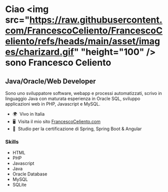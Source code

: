 Ciao <img src="https://raw.githubusercontent.com/FrancescoCeliento/FrancescoCeliento/refs/heads/main/asset/images/charizard.gif" "height="100" /> sono Francesco Celiento
==========================================================================================================================================

Java/Oracle/Web Developer
-------------------------

Sono uno sviluppatore software, webapp e processi automatizzati, scrivo in linguaggio Java con maturata esperienza in Oracle SQL, sviluppo applicazioni web in PHP, Javascript e MySQL.

*   🌍  Vivo in Italia
*   🖥️  Visita il mio sito [FrancescoCeliento.com](https://www.francescoceliento.com)
*   🧠  Studio per la certificazione di Spring, Spring Boot & Angular

### Skills
*   HTML
*   PHP
*   Javascript
*   Java
*   Oracle Database
*   MySQL
*   SQLite
